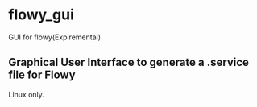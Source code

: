 # flowy_gui
GUI for flowy(Expiremental)

## Graphical User Interface to generate a .service file for Flowy

Linux only.
